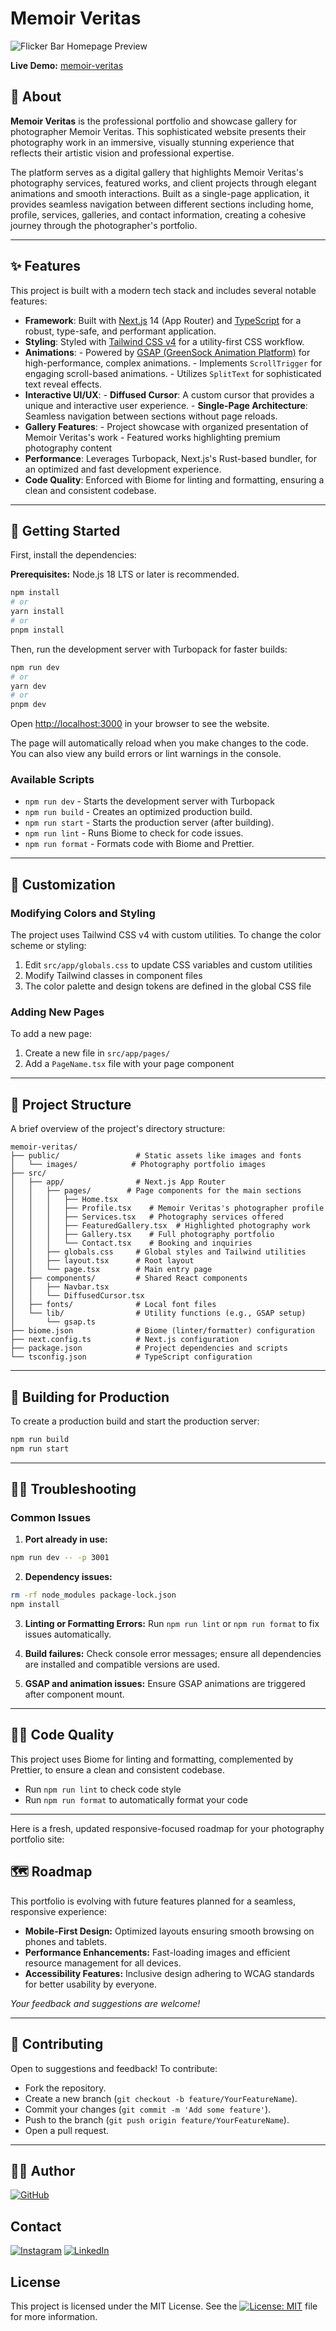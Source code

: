 # Memoir Veritas

![Flicker Bar Homepage Preview](public/preview.png)

**Live Demo:** [memoir-veritas](https://memoir-veritas.vercel.app/)

## 🎯 About

**Memoir Veritas** is the professional portfolio and showcase gallery for photographer Memoir Veritas. This sophisticated website presents their photography work in an immersive, visually stunning experience that reflects their artistic vision and professional expertise.

The platform serves as a digital gallery that highlights Memoir Veritas's photography services, featured works, and client projects through elegant animations and smooth interactions. Built as a single-page application, it provides seamless navigation between different sections including home, profile, services, galleries, and contact information, creating a cohesive journey through the photographer's portfolio.

---

## ✨ Features

This project is built with a modern tech stack and includes several notable features:

- **Framework**: Built with [Next.js](https://nextjs.org/) 14 (App Router) and [TypeScript](https://www.typescriptlang.org/) for a robust, type-safe, and performant application.
- **Styling**: Styled with [Tailwind CSS v4](https://tailwindcss.com/blog/tailwindcss-v4-alpha) for a utility-first CSS workflow.
- **Animations**:
          -  Powered by [GSAP (GreenSock Animation Platform)](https://gsap.com/) for high-performance, complex animations.
          -  Implements `ScrollTrigger` for engaging scroll-based animations.
          -  Utilizes `SplitText` for sophisticated text reveal effects.
- **Interactive UI/UX**:
           - **Diffused Cursor**: A custom  cursor that provides a unique and interactive user experience.
           - **Single-Page Architecture**: Seamless navigation between sections without page reloads.
- **Gallery Features**:
          - Project showcase with organized presentation of Memoir Veritas's work
          - Featured works highlighting premium photography content
- **Performance**: Leverages Turbopack, Next.js's Rust-based bundler, for an optimized and fast development experience.
- **Code Quality**: Enforced with Biome for linting and formatting, ensuring a clean and consistent codebase.

---

## 🚀 Getting Started

First, install the dependencies:

**Prerequisites:** Node.js 18 LTS or later is recommended.

```bash
npm install
# or
yarn install
# or
pnpm install
```

Then, run the development server with Turbopack for faster builds:

```bash
npm run dev
# or
yarn dev
# or
pnpm dev
```

Open [http://localhost:3000](http://localhost:3000) in your browser to see the website.

The page will automatically reload when you make changes to the code. You can also view any build errors or lint warnings in the console.

### Available Scripts

- `npm run dev` - Starts the development server with Turbopack
- `npm run build` - Creates an optimized production build.
- `npm run start` - Starts the production server (after building).
- `npm run lint` - Runs Biome to check for code issues.
- `npm run format` - Formats code with Biome and Prettier.

---

## 🎨 Customization

### Modifying Colors and Styling

The project uses Tailwind CSS v4 with custom utilities. To change the color scheme or styling:

1. Edit `src/app/globals.css` to update CSS variables and custom utilities
2. Modify Tailwind classes in component files
3. The color palette and design tokens are defined in the global CSS file

### Adding New Pages

To add a new page:

1. Create a new file in `src/app/pages/`
2. Add a `PageName.tsx` file with your page component

---

## 📂 Project Structure

A brief overview of the project's directory structure:

```plaintext
memoir-veritas/
├── public/                 # Static assets like images and fonts
│   └── images/            # Photography portfolio images
├── src/
│   ├── app/                # Next.js App Router
│   │   ├── pages/        # Page components for the main sections
│   │   │   ├── Home.tsx
│   │   │   ├── Profile.tsx    # Memoir Veritas's photographer profile
│   │   │   ├── Services.tsx   # Photography services offered
│   │   │   ├── FeaturedGallery.tsx  # Highlighted photography work
│   │   │   ├── Gallery.tsx    # Full photography portfolio
│   │   │   └── Contact.tsx    # Booking and inquiries
│   │   ├── globals.css     # Global styles and Tailwind utilities
│   │   ├── layout.tsx      # Root layout
│   │   └── page.tsx        # Main entry page
│   ├── components/         # Shared React components
│   │   ├── Navbar.tsx
│   │   └── DiffusedCursor.tsx
│   ├── fonts/              # Local font files
│   └── lib/                # Utility functions (e.g., GSAP setup)
│       └── gsap.ts
├── biome.json              # Biome (linter/formatter) configuration
├── next.config.ts          # Next.js configuration
├── package.json            # Project dependencies and scripts
└── tsconfig.json           # TypeScript configuration
```

---

## 🦾 Building for Production

To create a production build and start the production server:

```bash
npm run build
npm run start
```

---

## 😵‍💫 Troubleshooting

### Common Issues

1. **Port already in use:**

```bash
npm run dev -- -p 3001
```

2. **Dependency issues:**

```bash
rm -rf node_modules package-lock.json
npm install
```

3. **Linting or Formatting Errors:** Run `npm run lint` or `npm run format` to fix issues automatically.

4. **Build failures:** Check console error messages; ensure all dependencies are installed and compatible versions are used.

5. **GSAP and animation issues:** Ensure GSAP animations are triggered after component mount.

---

## 🧑‍💻 Code Quality

This project uses Biome for linting and formatting, complemented by Prettier, to ensure a clean and consistent codebase.

-    Run `npm run lint` to check code style
-    Run `npm run format` to automatically format your code

---

Here is a fresh, updated responsive-focused roadmap for your photography portfolio site:

## 🗺️ Roadmap

This portfolio is evolving with future features planned for a seamless, responsive experience:  

- **Mobile-First Design:** Optimized layouts ensuring smooth browsing on phones and tablets.  
- **Performance Enhancements:** Fast-loading images and efficient resource management for all devices.  
- **Accessibility Features:** Inclusive design adhering to WCAG standards for better usability by everyone.  

_Your feedback and suggestions are welcome!_

---

## 🤝 Contributing

Open to suggestions and feedback! To contribute:

- Fork the repository.
- Create a new branch (`git checkout -b feature/YourFeatureName`).
- Commit your changes (`git commit -m 'Add some feature'`).
- Push to the branch (`git push origin feature/YourFeatureName`).
- Open a pull request.

---

## 🧑‍🦱 Author

[![GitHub](https://img.shields.io/badge/GitHub_RudraXi-%23121011.svg?logo=github&logoColor=white)](https://github.com/rudra-xi)

## Contact

[![Instagram](https://img.shields.io/badge/Instagram_%40Rudra.Xii-%23E4405F.svg?logo=Instagram&logoColor=white)](https://www.instagram.com/rudra.xii/)
[![LinkedIn](https://custom-icon-badges.demolab.com/badge/LinkedIn_Goutam-0A66C2?logo=linkedin-white&logoColor=fff)](https://www.linkedin.com/in/goutam-rudraxi)

## License

This project is licensed under the MIT License. See the [![License: MIT](https://img.shields.io/badge/License-MIT-lightgreen.svg)](/LICENSE) file for more information.

